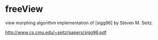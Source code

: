 # freeView

view morphing algorithm implementation of [sigg96] by Steven M. Seitz.

http://www.cs.cmu.edu/~seitz/papers/sigg96.pdf

